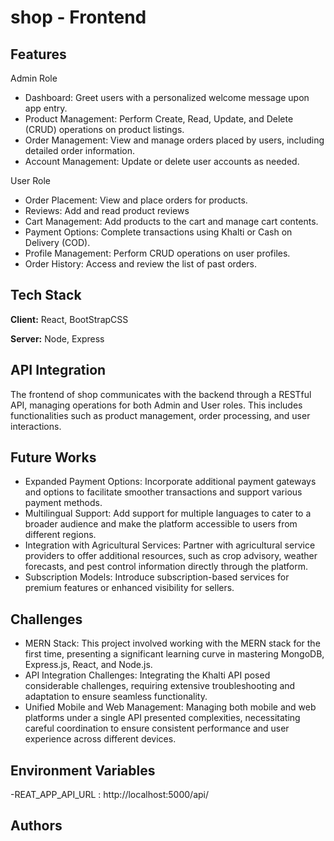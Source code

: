 
# shop - Frontend


## Features

Admin Role
- Dashboard: Greet users with a personalized welcome message upon app entry.
- Product Management: Perform Create, Read, Update, and Delete (CRUD) operations on product listings.
- Order Management: View and manage orders placed by users, including detailed order information.
- Account Management: Update or delete user accounts as needed.

User Role
- Order Placement: View and place orders for products.
- Reviews: Add and read product reviews
- Cart Management: Add products to the cart and manage cart contents.
- Payment Options: Complete transactions using Khalti or Cash on Delivery (COD).
- Profile Management: Perform CRUD operations on user profiles.
- Order History: Access and review the list of past orders.




## Tech Stack

**Client:** React, BootStrapCSS

**Server:** Node, Express


## API Integration

The frontend of shop communicates with the backend through a RESTful API, managing operations for both Admin and User roles. This includes functionalities such as product management, order processing, and user interactions.



## Future Works

- Expanded Payment Options: Incorporate additional payment gateways and options to facilitate smoother transactions and support various payment methods.
- Multilingual Support: Add support for multiple languages to cater to a broader audience and make the platform accessible to users from different regions.
- Integration with Agricultural Services: Partner with agricultural service providers to offer additional resources, such as crop advisory, weather forecasts, and pest control information directly through the platform.
- Subscription Models: Introduce subscription-based services for premium features or enhanced visibility for sellers.
## Challenges

- MERN Stack: This project involved working with the MERN stack for the first time, presenting a significant learning curve in mastering MongoDB, Express.js, React, and Node.js.
- API Integration Challenges: Integrating the Khalti API posed considerable challenges, requiring extensive troubleshooting and adaptation to ensure seamless functionality.
- Unified Mobile and Web Management: Managing both mobile and web platforms under a single API presented complexities, necessitating careful coordination to ensure consistent performance and user experience across different devices.
## Environment Variables
-REAT_APP_API_URL : http://localhost:5000/api/
## Authors





